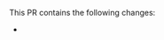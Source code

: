 <!-- Reference the issue that is addressed by this PR -->
This PR contains the following changes:

- 



